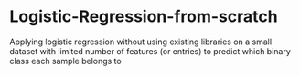 # Logistic-Regression-from-scratch
Applying logistic regression without using existing libraries on a small dataset with limited number of features (or entries) to predict which binary class each sample belongs to

